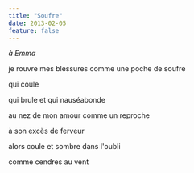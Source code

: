 ```yaml
---
title: "Soufre"
date: 2013-02-05
feature: false
---
```


*à Emma*

je rouvre mes blessures
comme une poche de soufre

qui coule

qui brule
et qui nauséabonde

au nez de mon amour
comme un reproche

à son excès de ferveur

alors coule
et sombre dans l'oubli

comme cendres au vent
